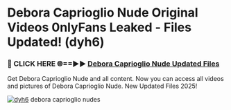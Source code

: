 # Debora Caprioglio Nude Original Videos 0nlyFans Leaked - Files Updated! (dyh6)

<h3>🔴 CLICK HERE 🌐==►► <a href="https://tinyurl.com/4mcuefdz" rel="nofollow">Debora Caprioglio Nude Updated Files</a></h3>

Get Debora Caprioglio Nude and all content. Now you can access all videos and pictures of Debora Caprioglio Nude. New Updated Files 2025!

[![dyh6](https://i.imgur.com/StAQSOY.gif)](https://tinyurl.com/4mcuefdz)
debora caprioglio nudes